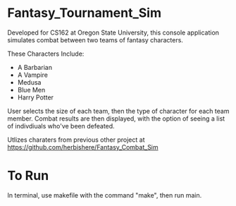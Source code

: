 # Fantasy_Tournament_Sim
Developed for CS162 at Oregon State University, this console application simulates combat between two teams of fantasy characters.

These Characters Include:
* A Barbarian
* A Vampire
* Medusa
* Blue Men
* Harry Potter

User selects the size of each team, then the type of character for each team member. Combat results are then displayed, with the option of seeing a list of indivdiuals who've been defeated.

Utlizes charaters from previous other project at https://github.com/herbishere/Fantasy_Combat_Sim

# To Run
In terminal, use makefile with the command "make", then run main.
